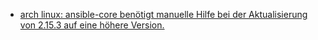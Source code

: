 * [arch linux: ansible-core benötigt manuelle Hilfe bei der Aktualisierung von 2.15.3 auf eine höhere Version.](https://archlinux.org/news/ansible-core-2153-1-update-may-require-manual-intervention/)
